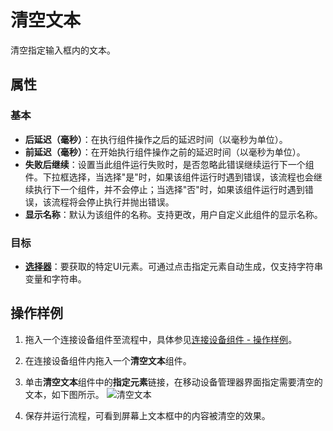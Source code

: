# 清空文本

清空指定输入框内的文本。

## 属性

### 基本

- **后延迟（毫秒）**：在执行组件操作之后的延迟时间（以毫秒为单位）。
- **前延迟（毫秒）**：在开始执行组件操作之前的延迟时间（以毫秒为单位）。
- **失败后继续**：设置当此组件运行失败时，是否忽略此错误继续运行下一个组件。下拉框选择，当选择"是"时，如果该组件运行时遇到错误，该流程也会继续执行下一个组件，并不会停止；当选择"否"时，如果该组件运行时遇到错误，该流程将会停止执行并抛出错误。
- **显示名称**：默认为该组件的名称。支持更改，用户自定义此组件的显示名称。

### 目标

- **[选择器](../../Activities/Appendix/Selector.md)**：要获取的特定UI元素。可通过点击指定元素自动生成，仅支持字符串变量和字符串。

## 操作样例

1. 拖入一个连接设备组件至流程中，具体参见[连接设备组件 - 操作样例](./MobileConnect.md)。
2. 在连接设备组件内拖入一个**清空文本**组件。
3. 单击**清空文本**组件中的**指定元素**链接，在移动设备管理器界面指定需要清空的文本，如下图所示。
   ![清空文本](https://docimages.blob.core.chinacloudapi.cn/images/Activities/locatecleartext20201224.png)

4. 保存并运行流程，可看到屏幕上文本框中的内容被清空的效果。